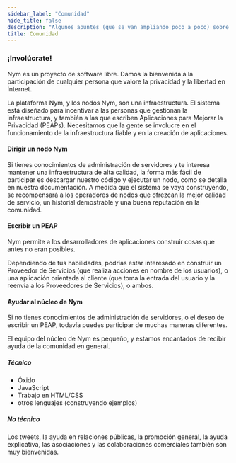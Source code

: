 ```yaml
---
sidebar_label: "Comunidad"
hide_title: false
description: "Algunos apuntes (que se van ampliando poco a poco) sobre el proyecto Nym, su comunidad y su gobernanza"
title: Comunidad
---
```


 

### ¡Involúcrate!

Nym es un proyecto de software libre. Damos la bienvenida a la participación de cualquier persona que valore la privacidad y la libertad en Internet.

La plataforma Nym, y los nodos Nym, son una infraestructura. El sistema está diseñado para incentivar a las personas que gestionan la infraestructura, y también a las que escriben Aplicaciones para Mejorar la Privacidad (PEAPs). Necesitamos que la gente se involucre en el funcionamiento de la infraestructura fiable y en la creación de aplicaciones.

#### Dirigir un nodo Nym

Si tienes conocimientos de administración de servidores y te interesa mantener una infraestructura de alta calidad, la forma más fácil de participar es descargar nuestro código y ejecutar un nodo, como se detalla en nuestra documentación. A medida que el sistema se vaya construyendo, se recompensará a los operadores de nodos que ofrezcan la mejor calidad de servicio, un historial demostrable y una buena reputación en la comunidad.

#### Escribir un PEAP

Nym permite a los desarrolladores de aplicaciones construir cosas que antes no eran posibles.

Dependiendo de tus habilidades, podrías estar interesado en construir un Proveedor de Servicios (que realiza acciones en nombre de los usuarios), o una aplicación orientada al cliente (que toma la entrada del usuario y la reenvía a los Proveedores de Servicios), o ambos.

#### Ayudar al núcleo de Nym

Si no tienes conocimientos de administración de servidores, o el deseo de escribir un PEAP, todavía puedes participar de muchas maneras diferentes.

El equipo del núcleo de Nym es pequeño, y estamos encantados de recibir ayuda de la comunidad en general.

##### Técnico

- Óxido
- JavaScript
- Trabajo en HTML/CSS
- otros lenguajes (construyendo ejemplos)

##### No técnico

Los tweets, la ayuda en relaciones públicas, la promoción general, la ayuda explicativa, las asociaciones y las colaboraciones comerciales también son muy bienvenidas.
